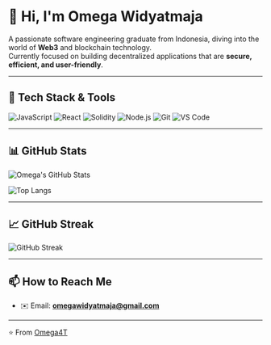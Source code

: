 # 👋 Hi, I'm Omega Widyatmaja

A passionate software engineering graduate from Indonesia, diving into the world of **Web3** and blockchain technology.  
Currently focused on building decentralized applications that are **secure, efficient, and user-friendly**.

---

## 🚀 Tech Stack & Tools
![JavaScript](https://img.shields.io/badge/Code-JavaScript-F7DF1E?logo=javascript&logoColor=black)
![React](https://img.shields.io/badge/Frontend-React-61DAFB?logo=react&logoColor=black)
![Solidity](https://img.shields.io/badge/SmartContract-Solidity-363636?logo=solidity&logoColor=white)
![Node.js](https://img.shields.io/badge/Backend-Node.js-339933?logo=node.js&logoColor=white)
![Git](https://img.shields.io/badge/Tools-Git-F05032?logo=git&logoColor=white)
![VS Code](https://img.shields.io/badge/Editor-VS%20Code-007ACC?logo=visual-studio-code&logoColor=white)

---

## 📊 GitHub Stats
![Omega's GitHub Stats](https://github-readme-stats.vercel.app/api?username=Omega4T&show_icons=true&theme=radical)

![Top Langs](https://github-readme-stats.vercel.app/api/top-langs/?username=Omega4T&layout=compact&theme=radical)

---

## 📈 GitHub Streak
![GitHub Streak](https://streak-stats.demolab.com/?user=Omega4T&theme=radical&hide_border=false)

---

## 📫 How to Reach Me
- ✉️ Email: **omegawidyatmaja@gmail.com**

---

⭐️ From [Omega4T](https://github.com/Omega4T)
